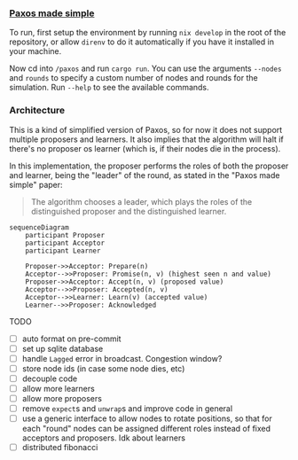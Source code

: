 ### [Paxos made simple](https://lamport.azurewebsites.net/pubs/paxos-simple.pdf)

To run, first setup the environment by running `nix develop` in the root of the repository, or allow `direnv` to do it automatically if you have it installed in your machine.

Now cd into `/paxos` and run `cargo run`. You can use the arguments `--nodes` and `rounds` to specify a custom number of nodes and rounds for the simulation. Run `--help` to see the available commands.

### Architecture
This is a kind of simplified version of Paxos, so for now it does not support multiple proposers and learners. It also implies that the algorithm will halt if there's no proposer os learner (which is, if their nodes die in the process).

In this implementation, the proposer performs the roles of both the proposer and learner, being the "leader" of the round, as stated in the "Paxos made simple" paper:

> The algorithm chooses a leader, which plays the roles of the distinguished proposer and the distinguished learner. 

```mermaid
sequenceDiagram
    participant Proposer
    participant Acceptor
    participant Learner

    Proposer->>Acceptor: Prepare(n)
    Acceptor-->>Proposer: Promise(n, v) (highest seen n and value)
    Proposer->>Acceptor: Accept(n, v) (proposed value)
    Acceptor-->>Proposer: Accepted(n, v)
    Acceptor-->>Learner: Learn(v) (accepted value)
    Learner-->>Proposer: Acknowledged
```

TODO

- [ ] auto format on pre-commit
- [ ] set up sqlite database
- [ ] handle `Lagged` error in broadcast. Congestion window?
- [ ] store node ids (in case some node dies, etc)
- [ ] decouple code
- [ ] allow more learners
- [ ] allow more proposers
- [ ] remove `expect`s and `unwrap`s and improve code in general
- [ ] use a generic interface to allow nodes to rotate positions, so that for each "round" nodes can be assigned different roles instead of fixed acceptors and proposers. Idk about learners
- [ ] distributed fibonacci
